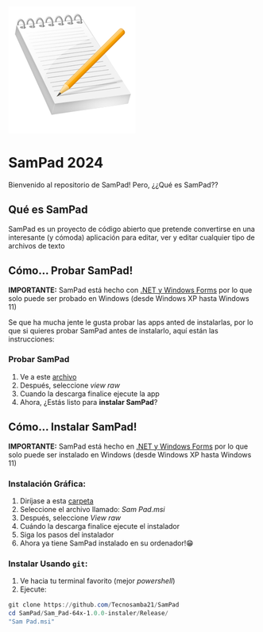 ![logo](https://github.com/Tecnosamba21/SamPad/blob/main/logo.png)
# SamPad 2024

Bienvenido al repositorio de SamPad! Pero, ¿¿Qué es SamPad??

## Qué es SamPad

SamPad es un proyecto de código abierto que pretende convertirse en una interesante (y cómoda) aplicación para editar, ver y editar cualquier tipo de archivos de texto

## Cómo... Probar SamPad!

**IMPORTANTE:** SamPad está hecho con [.NET y Windows Forms](https://learn.microsoft.com/es-es/dotnet/desktop/winforms/overview/?view=netdesktop-8.0) por lo que solo puede ser probado en Windows (desde Windows XP hasta Windows 11)

Se que ha mucha jente le gusta probar las apps anted de instalarlas, por lo que si quieres probar SamPad antes de instalarlo, aquí están las instrucciones:

### Probar SamPad

1. Ve a este [archivo](SamPad/bin/Release/SamPad.exe)
2. Después, seleccione *view raw*
3. Cuando la descarga finalice ejecute la app
4. Ahora, ¿Estás listo para **instalar SamPad**?


## Cómo... Instalar SamPad!

**IMPORTANTE:** SamPad está hecho en [.NET y Windows Forms](https://learn.microsoft.com/es-es/dotnet/desktop/winforms/overview/?view=netdesktop-8.0) por lo que solo puede ser instalado en Windows (desde Windows XP hasta Windows 11)

### Instalación Gráfica:

1. Diríjase a esta [carpeta](Sam_Pad-64x-1.0.0-instaler/Release/)
2. Seleccione el archivo llamado: *Sam Pad.msi*
3. Después, seleccione *View raw*
4. Cuándo la descarga finalice ejecute el instalador
5. Siga los pasos del instalador
6. Ahora ya tiene SamPad instalado en su ordenador!😁

### Instalar Usando `git`:
  
1. Ve hacia tu terminal favorito (mejor *powershell*)
2. Ejecute:
~~~powershell
git clone https://github.com/Tecnosamba21/SamPad
cd SamPad/Sam_Pad-64x-1.0.0-instaler/Release/
"Sam Pad.msi"
~~~
